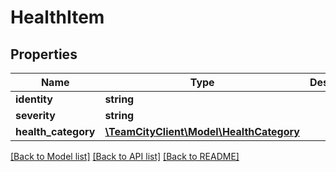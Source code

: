 # HealthItem

## Properties
Name | Type | Description | Notes
------------ | ------------- | ------------- | -------------
**identity** | **string** |  | [optional] 
**severity** | **string** |  | [optional] 
**health_category** | [**\TeamCityClient\Model\HealthCategory**](HealthCategory.md) |  | [optional] 

[[Back to Model list]](../README.md#documentation-for-models) [[Back to API list]](../README.md#documentation-for-api-endpoints) [[Back to README]](../README.md)


